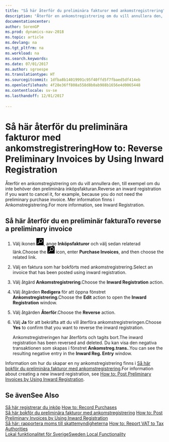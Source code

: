 ```yaml
---
title: "Så här återför du preliminära fakturor med ankomstregistrering"
description: "Återför en ankomstregistrering om du vill annullera den, till exempel om du inte behöver den preliminära inköpsfakturan. Mer information finns i Ankomstregistrering."
documentationcenter: 
author: SorenGP
ms.prod: dynamics-nav-2018
ms.topic: article
ms.devlang: na
ms.tgt_pltfrm: na
ms.workload: na
ms.search.keywords: 
ms.date: 07/01/2017
ms.author: sgroespe
ms.translationtype: HT
ms.sourcegitcommit: 1dfba8b14019991c95f40ffd5f7fbaed5df414eb
ms.openlocfilehash: 4f28e36ff808a558d8b0ab988b1656e4d0065448
ms.contentlocale: sv-se
ms.lasthandoff: 12/01/2017

---
```

# <a name="how-to-reverse-preliminary-invoices-by-using-inward-registration"></a><span data-ttu-id="db5c4-104">Så här återför du preliminära fakturor med ankomstregistrering</span><span class="sxs-lookup"><span data-stu-id="db5c4-104">How to: Reverse Preliminary Invoices by Using Inward Registration</span></span>
<span data-ttu-id="db5c4-105">Återför en ankomstregistrering om du vill annullera den, till exempel om du inte behöver den preliminära inköpsfakturan.</span><span class="sxs-lookup"><span data-stu-id="db5c4-105">Reverse an inward registration if you want to cancel it, for example, because you do not need the preliminary purchase invoice.</span></span> <span data-ttu-id="db5c4-106">Mer information finns i Ankomstregistrering.</span><span class="sxs-lookup"><span data-stu-id="db5c4-106">For more information, see Inward Registration.</span></span>  

## <a name="to-reverse-a-preliminary-invoice"></a><span data-ttu-id="db5c4-107">Så här återför du en preliminär faktura</span><span class="sxs-lookup"><span data-stu-id="db5c4-107">To reverse a preliminary invoice</span></span>  

1.  <span data-ttu-id="db5c4-108">Välj ikonen ![Söka efter sida eller rapport](../../media/ui-search/search_small.png "ikonen Söka efter sida eller rapport"), ange **Inköpsfakturor** och välj sedan relaterad länk.</span><span class="sxs-lookup"><span data-stu-id="db5c4-108">Choose the ![Search for Page or Report](../../media/ui-search/search_small.png "Search for Page or Report icon") icon, enter **Purchase Invoices**, and then choose the related link.</span></span>  
2.  <span data-ttu-id="db5c4-109">Välj en faktura som har bokförts med ankomstregistrering.</span><span class="sxs-lookup"><span data-stu-id="db5c4-109">Select an invoice that has been posted using inward registration.</span></span>  
3.  <span data-ttu-id="db5c4-110">Välj åtgärd **Ankomstregistrering**.</span><span class="sxs-lookup"><span data-stu-id="db5c4-110">Choose the **Inward Registration** action.</span></span>  
4.  <span data-ttu-id="db5c4-111">Välj åtgärden **Redigera** för att öppna fönstret **Ankomstregistrering**.</span><span class="sxs-lookup"><span data-stu-id="db5c4-111">Choose the **Edit** action to open the **Inward Registration** window.</span></span>  
5.  <span data-ttu-id="db5c4-112">Välj åtgärden **Återför**.</span><span class="sxs-lookup"><span data-stu-id="db5c4-112">Choose the **Reverse** action.</span></span>  
6.  <span data-ttu-id="db5c4-113">Välj **Ja** för att bekräfta att du vill återföra ankomstregistreringen.</span><span class="sxs-lookup"><span data-stu-id="db5c4-113">Choose **Yes** to confirm that you want to reverse the inward registration.</span></span>  

    <span data-ttu-id="db5c4-114">Ankomstregistreringen har återförts och tagits bort.</span><span class="sxs-lookup"><span data-stu-id="db5c4-114">The inward registration has been reversed and deleted.</span></span> <span data-ttu-id="db5c4-115">Du kan visa den negativa transaktionen som skapas i fönstret **Ankomstreg.trans.**.</span><span class="sxs-lookup"><span data-stu-id="db5c4-115">You can see the resulting negative entry in the **Inward Reg. Entry** window.</span></span>  

<span data-ttu-id="db5c4-116">Information om hur du skapar en ny ankomstregistrering finns i [Så här bokför du preliminära fakturor med ankomstregistrering](how-to-post-preliminary-invoices-by-using-inward-registration.md).</span><span class="sxs-lookup"><span data-stu-id="db5c4-116">For information about creating a new inward registration, see [How to: Post Preliminary Invoices by Using Inward Registration](how-to-post-preliminary-invoices-by-using-inward-registration.md).</span></span>  

## <a name="see-also"></a><span data-ttu-id="db5c4-117">Se även</span><span class="sxs-lookup"><span data-stu-id="db5c4-117">See Also</span></span>  
 <span data-ttu-id="db5c4-118">[Så här registrerar du inköp](../../purchasing-how-record-purchases.md) </span><span class="sxs-lookup"><span data-stu-id="db5c4-118">[How to: Record Purchases](../../purchasing-how-record-purchases.md) </span></span>  
 <span data-ttu-id="db5c4-119">[Så här bokför du preliminära fakturor med ankomstregistrering](how-to-post-preliminary-invoices-by-using-inward-registration.md) </span><span class="sxs-lookup"><span data-stu-id="db5c4-119">[How to: Post Preliminary Invoices by Using Inward Registration](how-to-post-preliminary-invoices-by-using-inward-registration.md) </span></span>  
 <span data-ttu-id="db5c4-120">[Så här: rapportera moms till skattemyndigheterna](../../finance-how-report-vat.md) </span><span class="sxs-lookup"><span data-stu-id="db5c4-120">[How to: Report VAT to Tax Authorities](../../finance-how-report-vat.md) </span></span>  
 [<span data-ttu-id="db5c4-121">Lokal funktionalitet för Sverige</span><span class="sxs-lookup"><span data-stu-id="db5c4-121">Sweden Local Functionality</span></span>](sweden-local-functionality.md)

